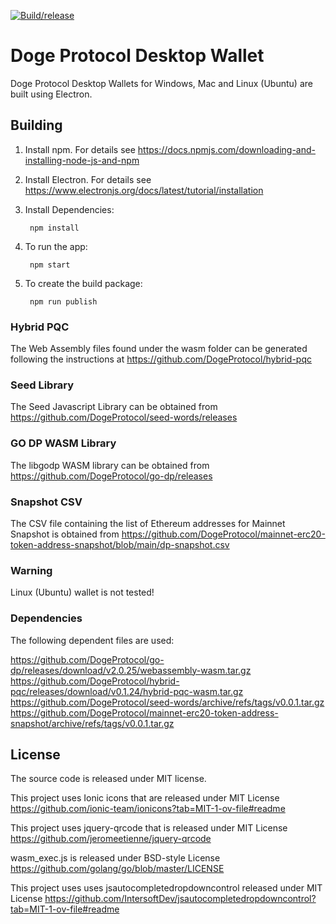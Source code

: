 [![Build/release](https://github.com/DogeProtocol/desktop-wallet/actions/workflows/electron-forge-publish.yml/badge.svg)](https://github.com/DogeProtocol/desktop-wallet/actions/workflows/electron-forge-publish.yml)

# Doge Protocol Desktop Wallet
Doge Protocol Desktop Wallets for Windows, Mac and Linux (Ubuntu) are built using Electron. 

## Building

1) Install npm. For details see https://docs.npmjs.com/downloading-and-installing-node-js-and-npm
2) Install Electron. For details see https://www.electronjs.org/docs/latest/tutorial/installation
3) Install Dependencies:

		npm install

3) To run the app:

		npm start

4) To create the build package:

		npm run publish

### Hybrid PQC
The Web Assembly files found under the wasm folder can be generated following the instructions at https://github.com/DogeProtocol/hybrid-pqc

### Seed Library
The Seed Javascript Library can be obtained from https://github.com/DogeProtocol/seed-words/releases

### GO DP WASM Library
The libgodp WASM library can be obtained from https://github.com/DogeProtocol/go-dp/releases

### Snapshot CSV
The CSV file containing the list of Ethereum addresses for Mainnet Snapshot is obtained from https://github.com/DogeProtocol/mainnet-erc20-token-address-snapshot/blob/main/dp-snapshot.csv

### Warning
Linux (Ubuntu) wallet is not tested!

### Dependencies
The following dependent files are used:

https://github.com/DogeProtocol/go-dp/releases/download/v2.0.25/webassembly-wasm.tar.gz
https://github.com/DogeProtocol/hybrid-pqc/releases/download/v0.1.24/hybrid-pqc-wasm.tar.gz
https://github.com/DogeProtocol/seed-words/archive/refs/tags/v0.0.1.tar.gz
https://github.com/DogeProtocol/mainnet-erc20-token-address-snapshot/archive/refs/tags/v0.0.1.tar.gz

## License
The source code is released under MIT license.

This project uses Ionic icons that are released under MIT License https://github.com/ionic-team/ionicons?tab=MIT-1-ov-file#readme

This project uses jquery-qrcode that is released under MIT License https://github.com/jeromeetienne/jquery-qrcode

wasm_exec.js is released under BSD-style License https://github.com/golang/go/blob/master/LICENSE

This project uses uses jsautocompletedropdowncontrol released under MIT License https://github.com/IntersoftDev/jsautocompletedropdowncontrol?tab=MIT-1-ov-file#readme
